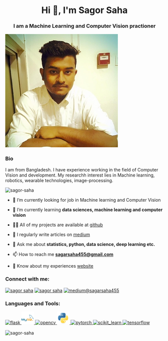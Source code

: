 <h1 align="center">Hi 👋, I'm Sagor Saha</h1>
<h3 align="center">I am a Machine Learning and Computer Vision practioner</h3>

![design and development](https://github.com/Sagor-Saha/Sagor-Saha/blob/main/rsz_image.jpg)
### Bio
I am from Bangladesh. I have experience working in the field of Computer Vision and development. My researchh interest lies in Machine learning, robotics, wearable technologies, image-processing.

<p align="left"> <img src="https://komarev.com/ghpvc/?username=sagor-saha&label=Profile%20views&color=0e75b6&style=flat" alt="sagor-saha" /> </p>

- 🔭 I’m currently looking for job in Machine learning and Computer Vision

- 🌱 I’m currently learning **data sciences, machine learning and computer vision**

- 👨‍💻 All of my projects are available at [github](https://github.com/Sagor-Saha?tab=repositories)

- 📝 I regularly write articles on [medium](https://sagarsaha455.medium.com/)

- 💬 Ask me about **statistics, python, data science, deep learning etc.**

- 📫 How to reach me **sagarsaha455@gmail.com**

- 📄 Know about my experiences [website](https://sagorsaha.tech/)

<h3 align="left">Connect with me:</h3>
<p align="left">
<a href="https://www.linkedin.com/in/sagor-saha-047001111" target="blank"><img align="center" src="https://raw.githubusercontent.com/rahuldkjain/github-profile-readme-generator/master/src/images/icons/Social/linked-in-alt.svg" alt="sagor saha" height="30" width="40" /></a>
<a href="https://fb.com/sagor saha" target="blank"><img align="center" src="https://raw.githubusercontent.com/rahuldkjain/github-profile-readme-generator/master/src/images/icons/Social/facebook.svg" alt="sagor saha" height="30" width="40" /></a>
<a href="https://sagarsaha455.medium.com/" target="blank"><img align="center" src="https://raw.githubusercontent.com/rahuldkjain/github-profile-readme-generator/master/src/images/icons/Social/medium.svg" alt="medium@sagarsaha455" height="30" width="40" /></a>
</p>

<h3 align="left">Languages and Tools:</h3>
<p align="left"> <a href="https://flask.palletsprojects.com/" target="_blank"> <img src="https://www.vectorlogo.zone/logos/pocoo_flask/pocoo_flask-icon.svg" alt="flask" width="40" height="40"/> </a> <a href="https://www.mysql.com/" target="_blank"> <img src="https://raw.githubusercontent.com/devicons/devicon/master/icons/mysql/mysql-original-wordmark.svg" alt="mysql" width="40" height="40"/> </a> <a href="https://opencv.org/" target="_blank"> <img src="https://www.vectorlogo.zone/logos/opencv/opencv-icon.svg" alt="opencv" width="40" height="40"/> </a> <a href="https://www.python.org" target="_blank"> <img src="https://raw.githubusercontent.com/devicons/devicon/master/icons/python/python-original.svg" alt="python" width="40" height="40"/> </a> <a href="https://pytorch.org/" target="_blank"> <img src="https://www.vectorlogo.zone/logos/pytorch/pytorch-icon.svg" alt="pytorch" width="40" height="40"/> </a> <a href="https://scikit-learn.org/" target="_blank"> <img src="https://upload.wikimedia.org/wikipedia/commons/0/05/Scikit_learn_logo_small.svg" alt="scikit_learn" width="40" height="40"/> </a> <a href="https://www.tensorflow.org" target="_blank"> <img src="https://www.vectorlogo.zone/logos/tensorflow/tensorflow-icon.svg" alt="tensorflow" width="40" height="40"/> </a> </p>

<p><img align="center" src="https://github-readme-stats.vercel.app/api/top-langs?username=sagor-saha&show_icons=true&locale=en&layout=compact" alt="sagor-saha" /></p>

